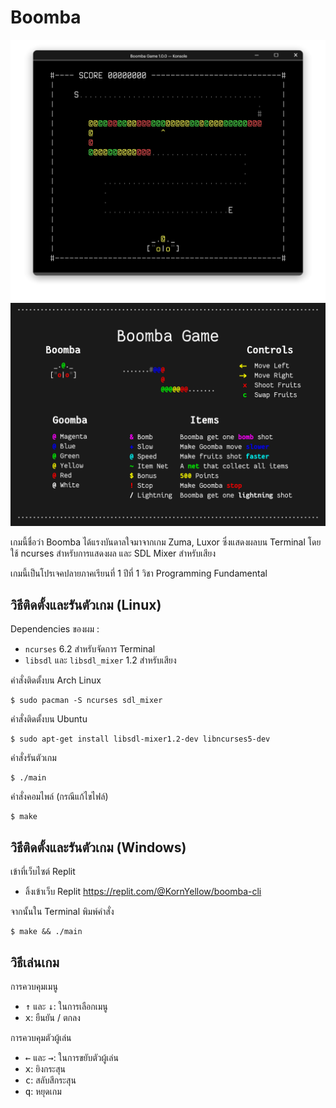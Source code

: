 # Boomba

![Boomba Game Screenshot](screenshot.png "Boomba Game Screenshot")
![Boomba Game Infographic](infographic/infographic.png "Boomba Game Infograpghic")

เกมนี้ชื่อว่า Boomba ได้แรงบันดาลใจมาจากเกม Zuma, Luxor ซึ่งแสดงผลบน Terminal โดยใช้ ncurses สำหรับการแสดงผล และ SDL Mixer สำหรับเสียง

เกมนี้เป็นโปรเจคปลายภาคเรียนที่ 1 ปีที่ 1 วิชา Programming Fundamental

## วิธีติดตั้งและรันตัวเกม (Linux)

Dependencies ของผม :

- `ncurses` 6.2 สำหรับจัดการ Terminal
- `libsdl` และ `libsdl_mixer` 1.2 สำหรับเสียง

คำสั่งติดตั้งบน Arch Linux

``` console
$ sudo pacman -S ncurses sdl_mixer
```

คำสั่งติดตั้งบน Ubuntu

``` console
$ sudo apt-get install libsdl-mixer1.2-dev libncurses5-dev
```

คำสั่งรันตัวเกม

``` console
$ ./main
```

คำสั่งคอมไพล์ (กรณีแก้ไขไฟล์)

``` console
$ make
```

## วิธีติดตั้งและรันตัวเกม (Windows)

เข้าที่เว็บไซต์ Replit

- ลิ้งเข้าเว็บ Replit https://replit.com/@KornYellow/boomba-cli

จากนั้นใน Terminal พิมพ์คำสั่ง

``` console
$ make && ./main
```

## วิธีเล่นเกม

การควบคุมเมนู

- <kbd>↑</kbd> และ <kbd>↓</kbd>: ในการเลือกเมนู
- <kbd>x</kbd>: ยืนยัน / ตกลง
  
การควบคุมตัวผู้เล่น

- <kbd>←</kbd> และ <kbd>→</kbd>: ในการขยับตัวผู้เล่น
- <kbd>x</kbd>: ยิงกระสุน
- <kbd>c</kbd>: สลับสีกระสุน
- <kbd>q</kbd>: หยุดเกม
